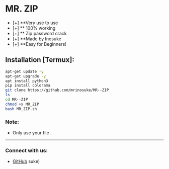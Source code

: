 
# MR. ZIP

- [+] **Very use to use 
- [+] ** 100% working 
- [+] ** Zip password crack 
- [+] **Made by Inosuke 
- [+] **Easy for Beginners!

## Installation [Termux]:

```bash
apt-get update -y
apt-get upgrade -y
apt install python3
pip install colorama
git clone https://github.com/mrinosuke/MR--ZIP
ls
cd MR--ZIP
chmod +x MR_ZIP
bash MR_ZIP.sh
```

### Note:
- Only use your file .

---

### Connect with us:
- [GitHub](https://github.com/mrinosuke)
suke)

